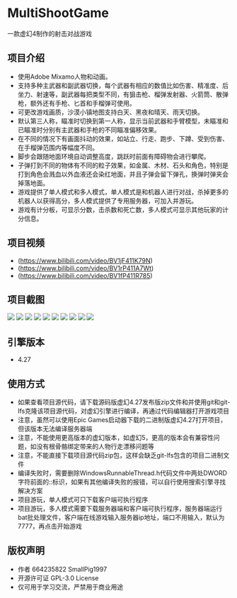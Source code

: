 # MultiShootGame
一款虚幻4制作的射击对战游戏

## 项目介绍
* 使用Adobe Mixamo人物和动画。
* 支持多种主武器和副武器切换，每个武器有相应的数值比如伤害、精准度、后坐力、射速等，副武器每把类型不同，有狙击枪、榴弹发射器、火箭筒、散弹枪，额外还有手枪、匕首和手榴弹可使用。
* 可更改游戏画质，沙漠小镇地图支持白天、黑夜和晴天、雨天切换。
* 默认第三人称，瞄准时切换到第一人称，显示当前武器和手臂模型，未瞄准和已瞄准时分别有主武器和手枪的不同瞄准偏移效果。
* 在不同的情况下有画面抖动的效果，如站立、行走、跑步、下蹲、受到伤害、在手榴弹范围内等幅度不同。
* 脚步会跟随地面环境自动调整高度，跳跃时前面有障碍物会进行攀爬。
* 子弹打到不同的物体有不同的粒子效果，如金属、木材、石头和角色，特别是打到角色会溅血以外血液还会染红地面，并且子弹会留下弹孔，换弹时弹夹会掉落地面。
* 游戏提供了单人模式和多人模式，单人模式是和机器人进行对战，杀掉更多的机器人以获得高分，多人模式提供了专用服务器，可加入并游玩。
* 游戏有计分板，可显示分数，击杀数和死亡数，多人模式可显示其他玩家的计分信息。

## 项目视频
* (https://www.bilibili.com/video/BV1jF411K79N)
* (https://www.bilibili.com/video/BV1rP411A7Wt)
* (https://www.bilibili.com/video/BV1fP411R785)

## 项目截图
<img src="https://github.com/664235822/MultiShootGame/blob/main/img/1.png">
<img src="https://github.com/664235822/MultiShootGame/blob/main/img/2.png">
<img src="https://github.com/664235822/MultiShootGame/blob/main/img/3.png">
<img src="https://github.com/664235822/MultiShootGame/blob/main/img/4.png">
<img src="https://github.com/664235822/MultiShootGame/blob/main/img/5.png">
<img src="https://github.com/664235822/MultiShootGame/blob/main/img/6.png">
<img src="https://github.com/664235822/MultiShootGame/blob/main/img/7.png">
<img src="https://github.com/664235822/MultiShootGame/blob/main/img/8.png">
<img src="https://github.com/664235822/MultiShootGame/blob/main/img/9.png">
<img src="https://github.com/664235822/MultiShootGame/blob/main/img/10.png">

## 引擎版本 
* 4.27

## 使用方式
* 如果查看项目源代码，请下载源码版虚幻4.27发布版zip文件和并使用git和git-lfs克隆该项目源代码，对虚幻引擎进行编译，再通过代码编辑器打开游戏项目
* 注意，虽然可以使用Epic Games启动器下载的二进制版虚幻4.27打开项目，但该版本无法编译服务器端
* 注意，不能使用更高版本的虚幻版本，如虚幻5，更高的版本会有兼容性问题，如没有根骨骼绑定带来的人物行走漂移问题等
* 注意，不能直接下载项目源代码zip包，这样会缺乏git-lfs包含的项目二进制文件
* 编译失败时，需要删除WindowsRunnableThread.h代码文件中两处DWORD字符前面的::标识，如果有其他编译失败的报错，可以自行使用搜索引擎寻找解决方案
* 项目游玩，单人模式可只下载客户端可执行程序
* 项目游玩，多人模式需要下载服务器端和客户端可执行程序，服务器端运行bat批处理文件，客户端在线游戏输入服务器ip地址，端口不用输入，默认为7777，再点击开始游戏

## 版权声明
* 作者 664235822 SmallPig1997
* 开源许可证 GPL-3.0 License
* 仅可用于学习交流，严禁用于商业用途
